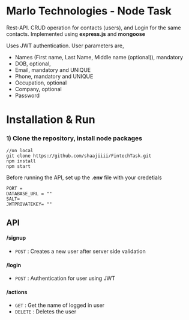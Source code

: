 # Marlo Technologies - Node Task

Rest-API. CRUD operation for contacts (users), and Login for the same contacts. 
Implemented using  **express.js** and  **mongoose**

Uses JWT authentication.
User parameters are,

* Names (First name, Last Name, Middle name (optional)), mandatory
* DOB, optional,
* Email, mandatory and UNIQUE
* Phone, mandatory and UNIQUE
* Occupation, optional
* Company, optional
* Password


# Installation & Run


### 1) Clone the repository, install node packages 

``` 
//on local
git clone https://github.com/shaajiiii/FintechTask.git
npm install
npm start
```

Before running the API, set up the **.env** file with your credetials

``` 
PORT =  
DATABASE_URL = "" 
SALT=  
JWTPRIVATEKEY= ""

```


## API

#### /signup
* `POST` : Creates a new user after server side validation

#### /login
* `POST` : Authentication for user using JWT

#### /actions
* `GET` : Get the name of logged in user
* `DELETE` : Deletes the user



